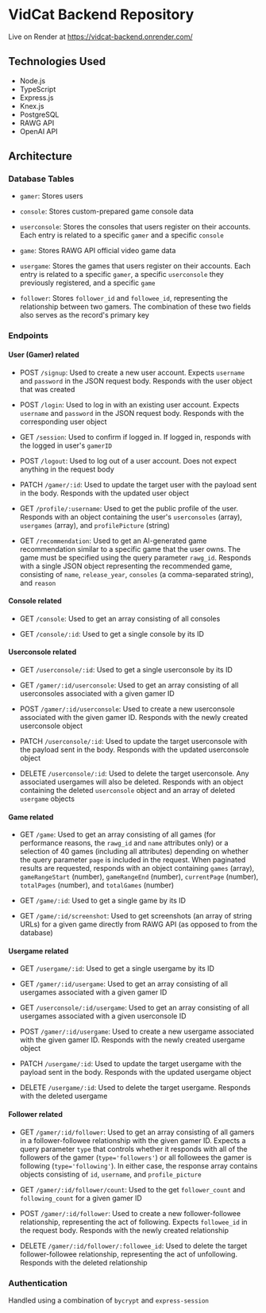 # VidCat Backend Repository
Live on Render at https://vidcat-backend.onrender.com/

## Technologies Used

- Node.js
- TypeScript
- Express.js
- Knex.js
- PostgreSQL
- RAWG API
- OpenAI API

## Architecture

### Database Tables

- `gamer`: Stores users
  
- `console`: Stores custom-prepared game console data
  
- `userconsole`: Stores the consoles that users register on their accounts. Each entry is related to a specific `gamer` and a specific `console`
  
- `game`: Stores RAWG API official video game data
  
- `usergame`: Stores the games that users register on their accounts. Each entry is related to a specific `gamer`, a specific `userconsole` they previously registered, and a specific `game`

- `follower`: Stores `follower_id` and `followee_id`, representing the relationship between two gamers. The combination of these two fields also serves as the record's primary key

### Endpoints

#### User (Gamer) related

- POST `/signup`: Used to create a new user account. Expects `username` and `password` in the JSON request body. Responds with the user object that was created

- POST `/login`: Used to log in with an existing user account. Expects `username` and `password` in the JSON request body. Responds with the corresponding user object

- GET `/session`: Used to confirm if logged in. If logged in, responds with the logged in user's `gamerID`

- POST `/logout`: Used to log out of a user account. Does not expect anything in the request body

- PATCH `/gamer/:id`: Used to update the target user with the payload sent in the body. Responds with the updated user object

- GET `/profile/:username`: Used to get the public profile of the user. Responds with an object containing the user's `userconsoles` (array), `usergames` (array), and `profilePicture` (string)

- GET `/recommendation`: Used to get an AI-generated game recommendation similar to a specific game that the user owns. The game must be specified using the query parameter `rawg_id`. Responds with a single JSON object representing the recommended game, consisting of `name`, `release_year`, `consoles` (a comma-separated string), and `reason`

#### Console related

- GET  `/console`: Used to get an array consisting of all consoles

- GET  `/console/:id`: Used to get a single console by its ID

#### Userconsole related

- GET  `/userconsole/:id`: Used to get a single userconsole by its ID
  
- GET  `/gamer/:id/userconsole`: Used to get an array consisting of all userconsoles associated with a given gamer ID

- POST `/gamer/:id/userconsole`: Used to create a new userconsole associated with the given gamer ID. Responds with the newly created userconsole object
  
- PATCH `/userconsole/:id`: Used to update the target userconsole with the payload sent in the body. Responds with the updated userconsole object

- DELETE `/userconsole/:id`: Used to delete the target userconsole. Any associated usergames will also be deleted. Responds with an object containing the deleted `userconsole` object and an array of deleted `usergame` objects

#### Game related

- GET  `/game`: Used to get an array consisting of all games (for performance reasons, the `rawg_id` and `name` attributes only) or a selection of 40 games (including all attributes) depending on whether the query parameter `page` is included in the request. When paginated results are requested, responds with an object containing `games` (array), `gameRangeStart` (number), `gameRangeEnd` (number), `currentPage` (number), `totalPages` (number), and `totalGames` (number)

- GET  `/game/:id`: Used to get a single game by its ID

- GET  `/game/:id/screenshot`: Used to get screenshots (an array of string URLs) for a given game directly from RAWG API (as opposed to from the database)

#### Usergame related

- GET  `/usergame/:id`: Used to get a single usergame by its ID
  
- GET  `/gamer/:id/usergame`: Used to get an array consisting of all usergames associated with a given gamer ID

- GET  `/userconsole/:id/usergame`: Used to get an array consisting of all usergames associated with a given userconsole ID

- POST `/gamer/:id/usergame`: Used to create a new usergame associated with the given gamer ID. Responds with the newly created usergame object
  
- PATCH `/usergame/:id`: Used to update the target usergame with the payload sent in the body. Responds with the updated usergame object

- DELETE `/usergame/:id`: Used to delete the target usergame. Responds with the deleted usergame

#### Follower related

- GET  `/gamer/:id/follower`: Used to get an array consisting of all gamers in a follower-followee relationship with the given gamer ID. Expects a query parameter `type` that controls whether it responds with all of the followers of the gamer (`type='followers'`) or all followees the gamer is following (`type='following'`). In either case, the response array contains objects consisting of `id`, `username`, and `profile_picture`

- GET  `/gamer/:id/follower/count`: Used to the get `follower_count` and `following_count` for a given gamer ID

- POST `/gamer/:id/follower`: Used to create a new follower-followee relationship, representing the act of following. Expects `followee_id` in the request body. Responds with the newly created relationship
  
- DELETE `/gamer/:id/follower/:followee_id`: Used to delete the target follower-followee relationship, representing the act of unfollowing. Responds with the deleted relationship

### Authentication
Handled using a combination of `bycrypt` and `express-session`